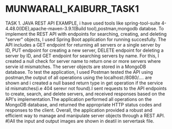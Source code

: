 # MUNWARALI_KAIBURR_TASK1
TASK 1. JAVA REST API EXAMPLE, 
i have used tools like spring-tool-suite 4-4.48.0(IDE),apache-maven-3.9.1(Build tool),postman,mongodb databse.
To implement the REST API with endpoints for searching, creating, and deleting "server" objects, I used Spring Boot application for running succesfully. The API includes a GET endpoint for returning all servers or a single server by ID, PUT endpoint for creating a new server, DELETE endpoint for deleting a server by ID, and GET endpoint for searching servers by name. For this, I created a null check for server name to return one or more servers where servie id mismatches. The server objects are stored in a MongoDB database. To test the application, I used Postman tested the API using postman,the output of all operations using the localhost:/8080/.... are shown and i created a null based return type in get operation if the service id mismatches(i.e 404 serevr not found).I sent requests to the API endpoints to create, search, and delete servers, and received responses based on the API's implementation.The application performed all operations on the MongoDB database, and returned the appropriate HTTP status codes and responses to the client. Overall, the application provided a robust and efficient way to manage and manipulate server objects through a REST API.
#)All the input and output images are shown in deatil in servertask file.
